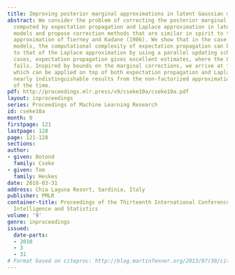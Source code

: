 ```yaml
---
title: Improving posterior marginal approximations in latent Gaussian models
abstract: We consider the problem of correcting the posterior marginal approximations
  computed by expectation propagation and Laplace approximation in latent Gaussian
  models and propose correction methods that are similar in spirit to the Laplace
  approximation of Tierney and Kadane (1986). We show that in the case of sparse Gaussian
  models, the computational complexity of expectation propagation can be made comparable
  to that of the Laplace approximation by using a parallel updating scheme. In some
  cases, expectation propagation gives excellent estimates, where the Laplace approximation
  fails. Inspired by bounds on the marginal corrections, we arrive at factorized approximations,
  which can be applied on top of both expectation propagation and Laplace. These give
  nearly indistinguishable results from the non-factorized approximations in a fraction
  of the time.
pdf: http://proceedings.mlr.press/v9/cseke10a/cseke10a.pdf
layout: inproceedings
series: Proceedings of Machine Learning Research
id: cseke10a
month: 0
firstpage: 121
lastpage: 128
page: 121-128
sections: 
author:
- given: Botond
  family: Cseke
- given: Tom
  family: Heskes
date: 2010-03-31
address: Chia Laguna Resort, Sardinia, Italy
publisher: PMLR
container-title: Proceedings of the Thirteenth International Conference on Artificial
  Intelligence and Statistics
volume: '9'
genre: inproceedings
issued:
  date-parts:
  - 2010
  - 3
  - 31
# Format based on citeproc: http://blog.martinfenner.org/2013/07/30/citeproc-yaml-for-bibliographies/
---
```

